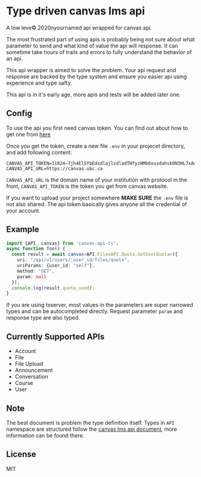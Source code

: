 # Type driven canvas lms api
A low leve© 2020nyournamed api wrapped for canvas api.

The most frustrated part of using apis is probably being not sure about what parameter to send and what kind of value the api will response. It can sometime take hours of trails and errors to fully understand the behavior of an api.

This api wrapper is aimed to solve the problem. Your api request and response are backed by the type system and ensure you easier api using experience and type safty.

This api is in it's early age, more apis and tests will be added later one.

## Config
To use the api you first need canvas token. You can find out about how to get one from [here](https://kb.iu.edu/d/aaja)

Once you get the token, create a new file `.env` in your projecet directory, and add following content:

```
CANVAS_API_TOKEN=11824~7jh4ElSYbEdsdlajlsdladTHfyzHMb6xusdahsk0N3HL7xAokxQ9mYC
CANVAS_API_URL=https://canvas.ubc.ca
```

`CANVAS_API_URL` is the domain name of your institution with protocol in the front, `CANVAS_API_TOKEN` is the token you get from canvas website.

If you want to upload your project somewhere __MAKE SURE__ the `.env` file is not also shared. The api token basically gives anyone all the credential of your account.

## Example
```typescript
import {API, canvas} from 'canvas-api-ts';
async function foo() {
  const result = await canvas<API.FilesAPI.Quota.GetUserQuota>({
    uri: "/api/v1/users/:user_id/files/quota",
    uriParams: {user_id: "self"},
    method: "GET",
    param: null
  });
  console.log(result.quota_used);
}
```
If you are using tsserver, most values in the parameters are super narrowed types and can be autocompleted directly. Request parameter `param` and response type are also typed.

## Currently Supported APIs
- Account
- File
- File Upload
- Announcement
- Conversation
- Course
- User

## Note
The best document is problem the type definition itself. Types in `API` namespace are structured follow the [canvas lms api document](https://canvas.instructure.com/doc/api/index.html), more information can be found there.

## License
MIT
